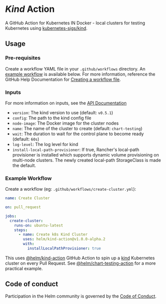# *Kind* Action

A GitHub Action for Kubernetes IN Docker - local clusters for testing Kubernetes using [kubernetes-sigs/kind](https://kind.sigs.k8s.io/).

## Usage

### Pre-requisites

Create a workflow YAML file in your `.github/workflows` directory. An [example workflow](#example-workflow) is available below.
For more information, reference the GitHub Help Documentation for [Creating a workflow file](https://help.github.com/en/articles/configuring-a-workflow#creating-a-workflow-file).

### Inputs

For more information on inputs, see the [API Documentation](https://developer.github.com/v3/repos/releases/#input)

- `version`: The kind version to use (default: `v0.5.1`)
- `config`: The path to the kind config file
- `node-image`: The Docker image for the cluster nodes
- `name`: The name of the cluster to create (default: `chart-testing`)
- `wait`: The duration to wait for the control plane to become ready (default: `60s`)
- `log-level`: The log level for kind
- `install-local-path-provisioner`: If true, Rancher's local-path provisioner is installed which supports dynamic volume provisioning on multi-node clusters. The newly created local-path StorageClass is made the default.

### Example Workflow

Create a workflow (eg: `.github/workflows/create-cluster.yml`):

```yaml
name: Create Cluster

on: pull_request

jobs:
  create-cluster:
    runs-on: ubuntu-latest
    steps:
      - name: Create k8s Kind Cluster
        uses: helm/kind-action@v1.0.0-alpha.2
        with:
          installLocalPathProvisioner: true
```

This uses [@helm/kind-action](https://www.github.com/helm/kind-action) GitHub Action to spin up a [kind](https://kind.sigs.k8s.io/) Kubernetes cluster on every Pull Request.
See [@helm/chart-testing-action](https://www.github.com/helm/chart-testing-action) for a more practical example.

## Code of conduct

Participation in the Helm community is governed by the [Code of Conduct](CODE_OF_CONDUCT.md).

